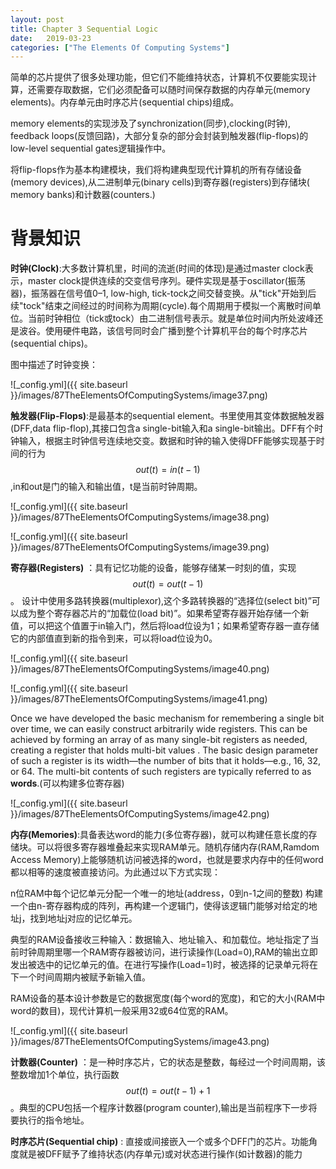 ```yaml
---
layout: post
title: Chapter 3 Sequential Logic
date:   2019-03-23
categories: ["The Elements Of Computing Systems"]
---
```

简单的芯片提供了很多处理功能，但它们不能维持状态，计算机不仅要能实现计算，还需要存取数据，它们必须配备可以随时间保存数据的内存单元(memory elements)。内存单元由时序芯片(sequential chips)组成。

memory elements的实现涉及了synchronization(同步),clocking(时钟), feedback loops(反馈回路)，大部分复杂的部分会封装到触发器(flip-flops)的low-level sequential gates逻辑操作中。  

将flip-flops作为基本构建模块，我们将构建典型现代计算机的所有存储设备(memory devices),从二进制单元(binary cells)到寄存器(registers)到存储块( memory banks)和计数器(counters.)

# 背景知识  

**时钟(Clock)**:大多数计算机里，时间的流逝(时间的体现)是通过master clock表示，master clock提供连续的交变信号序列。硬件实现是基于oscillator(振荡器)，振荡器在信号值0–1, low-high, tick-tock之间交替变换。从"tick"开始到后续"tock"结束之间经过的时间称为周期(cycle).每个周期用于模拟一个离散时间单位。当前时钟相位（tick或tock）由二进制信号表示。就是单位时间内所处波峰还是波谷。使用硬件电路，该信号同时会广播到整个计算机平台的每个时序芯片(sequential chips)。

图中描述了时钟变换：

![_config.yml]({{ site.baseurl }}/images/87TheElementsOfComputingSystems/image37.png)  

**触发器(Flip-Flops)**:是最基本的sequential element。书里使用其变体数据触发器(DFF,data flip-flop),其接口包含a single-bit输入和a single-bit输出。DFF有个时钟输入，根据主时钟信号连续地交变。数据和时钟的输入使得DFF能够实现基于时间的行为$$out(t)=in(t-1)$$,in和out是门的输入和输出值，t是当前时钟周期。

![_config.yml]({{ site.baseurl }}/images/87TheElementsOfComputingSystems/image38.png)  

![_config.yml]({{ site.baseurl }}/images/87TheElementsOfComputingSystems/image39.png)  

**寄存器(Registers)** ：具有记忆功能的设备，能够存储某一时刻的值，实现$$out(t)=out(t-1)$$。
设计中使用多路转换器(multiplexor),这个多路转换器的“选择位(select bit)”可以成为整个寄存器芯片的“加载位(load bit)”。如果希望寄存器开始存储一个新值，可以把这个值置于in输入门，然后将load位设为1；如果希望寄存器一直存储它的内部值直到新的指令到来，可以将load位设为0。 

![_config.yml]({{ site.baseurl }}/images/87TheElementsOfComputingSystems/image40.png)  

![_config.yml]({{ site.baseurl }}/images/87TheElementsOfComputingSystems/image41.png) 

Once we have developed the basic mechanism for remembering a single bit over time, we can easily construct arbitrarily wide registers. This can be achieved by forming an array of as many single-bit registers as needed, creating a register that holds multi-bit values . The basic design parameter of such a register is its width—the number of bits that it holds—e.g., 16, 32, or 64. The multi-bit contents of such registers are typically referred to as **words**.(可以构建多位寄存器)

![_config.yml]({{ site.baseurl }}/images/87TheElementsOfComputingSystems/image42.png) 

**内存(Memories)**:具备表达word的能力(多位寄存器)，就可以构建任意长度的存储块。可以将很多寄存器堆叠起来实现RAM单元。随机存储内存(RAM,Ramdom Access Memory)上能够随机访问被选择的word，也就是要求内存中的任何word都以相等的速度被直接访问。为此通过以下方式实现：

n位RAM中每个记忆单元分配一个唯一的地址(address，0到n-1之间的整数)
构建一个由n-寄存器构成的阵列，再构建一个逻辑门，使得该逻辑门能够对给定的地址j，找到地址j对应的记忆单元。

典型的RAM设备接收三种输入：数据输入、地址输入、和加载位。地址指定了当前时钟周期里哪一个RAM寄存器被访问，进行读操作(Load=0),RAM的输出立即发出被选中的记忆单元的值。在进行写操作(Load=1)时，被选择的记录单元将在下一个时间周期内被赋予新输入值。  

RAM设备的基本设计参数是它的数据宽度(每个word的宽度)，和它的大小(RAM中word的数目)，现代计算机一般采用32或64位宽的RAM。
 
![_config.yml]({{ site.baseurl }}/images/87TheElementsOfComputingSystems/image43.png) 

**计数器(Counter)** ：是一种时序芯片，它的状态是整数，每经过一个时间周期，该整数增加1个单位，执行函数$$out(t)=out(t-1)+1$$。典型的CPU包括一个程序计数器(program counter),输出是当前程序下一步将要执行的指令地址。


**时序芯片(Sequential chip)** : 直接或间接嵌入一个或多个DFF门的芯片。功能角度就是被DFF赋予了维持状态(内存单元)或对状态进行操作(如计数器)的能力


